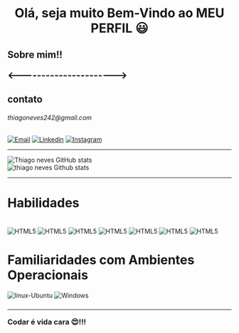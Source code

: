 <!DOCTYPE html>
<html>
    <head>
    </head>
<body>
    <h1 align="center"> Olá, seja muito Bem-Vindo ao MEU PERFIL 😃 </h1>
    <div>
            <h2>
                        Sobre mim!!
                        <p>
                            <---------------------->
                        </p>
            </h2>
    </div>
    <h2>contato</h2> <h6>thiagoneves242@gmail.com</h6>

[![Email](https://img.shields.io/badge/Gmail-D14836?style=for-the-badge&logo=gmail&logoColor=white)](https://mail.google.com/)
[![Linkedin](https://img.shields.io/badge/LinkedIn-0077B5?style=for-the-badge&logo=linkedin&logoColor=white)](https://www.linkedin.com/in/thiago-pereira-neves-180778156/)
[![Instagram](https://img.shields.io/badge/Instagram-E4405F?style=for-the-badge&logo=instagram&logoColor=white)](https://www.instagram.com/thiagoneves242/)

   <hr>

![Thiago neves GitHub stats](https://github-readme-stats.vercel.app/api?username=ThiagoNeves&show_icons=true&theme=dark)
<br/>
![thiago neves Github stats](https://github-readme-stats.vercel.app/api/top-langs/?username=thiagoneves242&theme=dark)

<hr>
<h1>Habilidades</h1>

<div style="display: inline_block"><br/>
    <img alt="HTML5" align="center" src="https://img.shields.io/badge/HTML5-E34F26?style=for-the-badge&logo=html5&logoColor=white"/>
    <img alt="HTML5" align="center" src="https://img.shields.io/badge/JavaScript-F7DF1E?style=for-the-badge&logo=javascript&logoColor=black"/>
    <img alt="HTML5" align="center" src="https://img.shields.io/badge/Python-14354C?style=for-the-badge&logo=python&logoColor=white"/>
    <img alt="HTML5" align="center" src="https://img.shields.io/badge/Java-ED8B00?style=for-the-badge&logo=java&logoColor=white"/>
    <img alt="HTML5" align="center" src="https://img.shields.io/badge/CSS3-1572B6?style=for-the-badge&logo=css3&logoColor=white"/>
    <img alt="HTML5" align="center" src="https://img.shields.io/badge/MySQL-00000F?style=for-the-badge&logo=mysql&logoColor=white"/>
    <img alt="HTML5" align="center" src="https://img.shields.io/badge/gimp-5C5543?style=for-the-badge&logo=gimp&logoColor=white"/>
</div>

<div>
    <h1>
        Familiaridades com Ambientes Operacionais 
    </h1>
    <img alt="linux-Ubuntu" align="center" src="https://img.shields.io/badge/Linux-FCC624?style=for-the-badge&logo=linux&logoColor=black"/>
    <img alt="Windows" align="center" src="https://img.shields.io/badge/Windows-0078D6?style=for-the-badge&logo=windows&logoColor=white"/>
</div>
<h3><hr/>
    Codar é vida cara 😍!!!
</h3>
</body>
</html>
